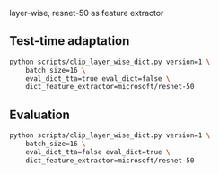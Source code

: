 layer-wise, resnet-50 as feature extractor

## Test-time adaptation

```bash
python scripts/clip_layer_wise_dict.py version=1 \
    batch_size=16 \
    eval_dict_tta=true eval_dict=false \
    dict_feature_extractor=microsoft/resnet-50
```

## Evaluation

```bash
python scripts/clip_layer_wise_dict.py version=1 \
    batch_size=16 \
    eval_dict_tta=false eval_dict=true \
    dict_feature_extractor=microsoft/resnet-50
```
